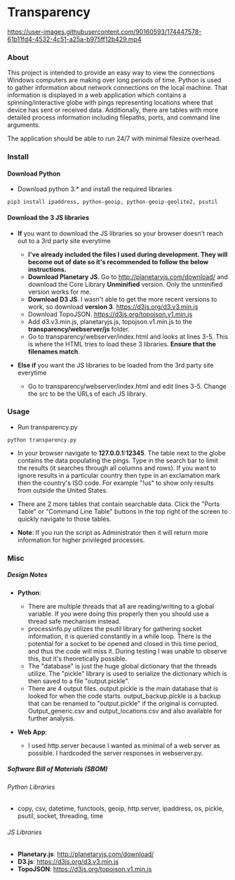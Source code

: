 # Transparency

https://user-images.githubusercontent.com/90160593/174447578-61b11fd4-4532-4c51-a25a-b975ff12b429.mp4

### About

This project is intended to provide an easy way to view the connections Windows computers are making over long periods of time. Python is used to gather information about network connections on the local machine. That information is displayed in a web application which contains a spinning/interactive globe with pings representing locations where that device has sent or received data. Additionally, there are tables with more detailed process information including filepaths, ports, and command line arguments.

The application should be able to run 24/7 with minimal filesize overhead.

### Install

#### Download Python

* Download python 3.* and install the required libraries

```
pip3 install ipaddress, python-geoip, python-geoip-geolite2, psutil
```

#### Download the 3 JS libraries

* **If** you want to download the JS libraries so your browser doesn't reach out to a 3rd party site everytime
  - **I've already included the files I used during development. They will become out of date so it's recommended to follow the below instructions.**
  - **Download Planetary JS**. Go to http://planetaryjs.com/download/ and download the Core Library **Unminified** version. Only the unminified version works for me.
  - **Download D3 JS**. I wasn't able to get the more recent versions to work, so download **version 3**. https://d3js.org/d3.v3.min.js
  - Download TopoJSON. https://d3js.org/topojson.v1.min.js
  - Add d3.v3.min.js, planetaryjs.js, topojson.v1.min.js to the **transparency/webserver/js** folder.
  - Go to transparency/webserver/index.html and looks at lines 3-5. This is where the HTML tries to load these 3 libraries. **Ensure that the filenames match**.

* **Else if** you want the JS libraries to be loaded from the 3rd party site everytime
  - Go to transparency/webserver/index.html and edit lines 3-5. Change the src to be the URLs of each JS library.

### Usage

* Run transparency.py

```
python transparency.py
```

* In your browser navigate to **127.0.0.1:12345**. The table next to the globe contains the data populating the pings. Type in the search bar to limit the results (it searches through all columns and rows). If you want to ignore results in a particular country then type in an exclamation mark then the country's ISO code. For example "!us" to show only results from outside the United States.

* There are 2 more tables that contain searchable data. Click the "Ports Table" or "Command Line Table" buttons in the top right of the screen to quickly navigate to those tables.

* **Note**: If you run the script as Administrator then it will return more information for higher privileged processes.

### Misc

##### Design Notes

* **Python**:
  - There are multiple threads that all are reading/writing to a global variable. If you were doing this properly then you should use a thread safe mechanism instead.
  - processinfo.py utilizes the psutil library for gathering socket information, it is queried constantly in a while loop. There is the potential for a socket to be opened and closed in this time period, and thus the code will miss it. During testing I was unable to observe this, but it's theoretically possible.
  - The "database" is just the huge global dictionary that the threads utilize. The "pickle" library is used to serialize the dictionary which is then saved to a file "output.pickle".
  - There are 4 output files. output.pickle is the main database that is looked for when the code starts. output_backup.pickle is a backup that can be renamed to "output.pickle" if the original is corrupted. Output_generic.csv and output_locations.csv and also available for further analysis.

* **Web App**:
  - I used http.server because I wanted as minimal of a web server as possible. I hardcoded the server responses in webserver.py.

##### Software Bill of Materials (SBOM)

###### Python Libraries

* copy, csv, datetime, functools, geoip, http.server, ipaddress, os, pickle, psutil, socket, threading, time

###### JS Libraries

  - **Planetary.js**: http://planetaryjs.com/download/
  - **D3.js**: https://d3js.org/d3.v3.min.js
  - **TopoJSON**: https://d3js.org/topojson.v1.min.js
